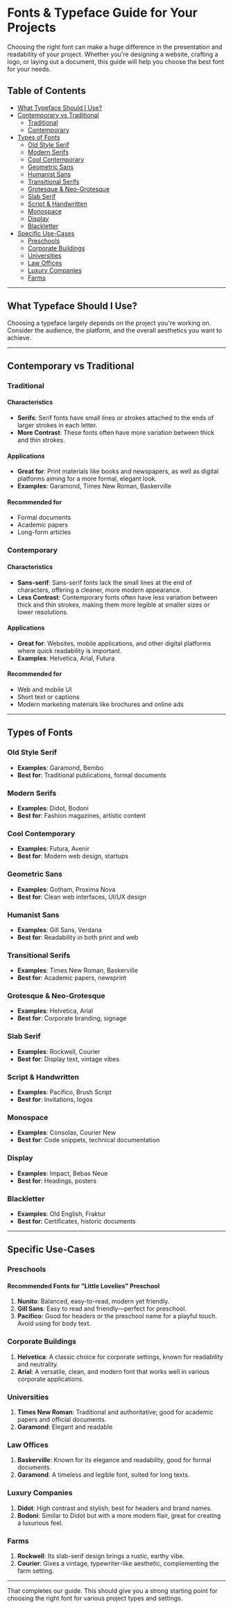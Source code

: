 # Fonts & Typeface Guide for Your Projects

Choosing the right font can make a huge difference in the presentation and readability of your project. Whether you're designing a website, crafting a logo, or laying out a document, this guide will help you choose the best font for your needs.

## Table of Contents

- [What Typeface Should I Use?](#what-typeface-should-i-use)
- [Contemporary vs Traditional](#contemporary-vs-traditional)
  - [Traditional](#traditional)
  - [Contemporary](#contemporary)
- [Types of Fonts](#types-of-fonts)
  - [Old Style Serif](#old-style-serif)
  - [Modern Serifs](#modern-serifs)
  - [Cool Contemporary](#cool-contemporary)
  - [Geometric Sans](#geometric-sans)
  - [Humanist Sans](#humanist-sans)
  - [Transitional Serifs](#transitional-serifs)
  - [Grotesque & Neo-Grotesque](#grotesque--neo-grotesque)
  - [Slab Serif](#slab-serif)
  - [Script & Handwritten](#script--handwritten)
  - [Monospace](#monospace)
  - [Display](#display)
  - [Blackletter](#blackletter)
- [Specific Use-Cases](#specific-use-cases)
  - [Preschools](#preschools)
  - [Corporate Buildings](#corporate-buildings)
  - [Universities](#universities)
  - [Law Offices](#law-offices)
  - [Luxury Companies](#luxury-companies)
  - [Farms](#farms)

---

## What Typeface Should I Use?

Choosing a typeface largely depends on the project you're working on. Consider the audience, the platform, and the overall aesthetics you want to achieve.

---

## Contemporary vs Traditional

### Traditional

#### Characteristics

- **Serifs**: Serif fonts have small lines or strokes attached to the ends of larger strokes in each letter.
- **More Contrast**: These fonts often have more variation between thick and thin strokes.
  
#### Applications

- **Great for**: Print materials like books and newspapers, as well as digital platforms aiming for a more formal, elegant look.
- **Examples**: Garamond, Times New Roman, Baskerville

#### Recommended for

- Formal documents
- Academic papers
- Long-form articles

### Contemporary

#### Characteristics

- **Sans-serif**: Sans-serif fonts lack the small lines at the end of characters, offering a cleaner, more modern appearance.
- **Less Contrast**: Contemporary fonts often have less variation between thick and thin strokes, making them more legible at smaller sizes or lower resolutions.

#### Applications

- **Great for**: Websites, mobile applications, and other digital platforms where quick readability is important.
- **Examples**: Helvetica, Arial, Futura

#### Recommended for

- Web and mobile UI
- Short text or captions
- Modern marketing materials like brochures and online ads

---

## Types of Fonts

### Old Style Serif

- **Examples**: Garamond, Bembo
- **Best for**: Traditional publications, formal documents

### Modern Serifs

- **Examples**: Didot, Bodoni
- **Best for**: Fashion magazines, artistic content

### Cool Contemporary

- **Examples**: Futura, Avenir
- **Best for**: Modern web design, startups

### Geometric Sans

- **Examples**: Gotham, Proxima Nova
- **Best for**: Clean web interfaces, UI/UX design

### Humanist Sans

- **Examples**: Gill Sans, Verdana
- **Best for**: Readability in both print and web

### Transitional Serifs

- **Examples**: Times New Roman, Baskerville
- **Best for**: Academic papers, newsprint

### Grotesque & Neo-Grotesque

- **Examples**: Helvetica, Arial
- **Best for**: Corporate branding, signage

### Slab Serif

- **Examples**: Rockwell, Courier
- **Best for**: Display text, vintage vibes

### Script & Handwritten

- **Examples**: Pacifico, Brush Script
- **Best for**: Invitations, logos

### Monospace

- **Examples**: Consolas, Courier New
- **Best for**: Code snippets, technical documentation

### Display

- **Examples**: Impact, Bebas Neue
- **Best for**: Headings, posters

### Blackletter

- **Examples**: Old English, Fraktur
- **Best for**: Certificates, historic documents

---

## Specific Use-Cases

### Preschools

#### Recommended Fonts for "Little Lovelies" Preschool

1. **Nunito**: Balanced, easy-to-read, modern yet friendly.
2. **Gill Sans**: Easy to read and friendly—perfect for preschool.
3. **Pacifico**: Good for headers or the preschool name for a playful touch. Avoid using for body text.

### Corporate Buildings

1. **Helvetica**: A classic choice for corporate settings, known for readability and neutrality.
2. **Arial**: A versatile, clean, and modern font that works well in various corporate applications.

### Universities

1. **Times New Roman**: Traditional and authoritative; good for academic papers and official documents.
2. **Garamond**: Elegant and readable

### Law Offices

1. **Baskerville**: Known for its elegance and readability, good for formal documents.
2. **Garamond**: A timeless and legible font, suited for long texts.

### Luxury Companies

1. **Didot**: High contrast and stylish; best for headers and brand names.
2. **Bodoni**: Similar to Didot but with a more modern flair, great for creating a luxurious feel.

### Farms

1. **Rockwell**: Its slab-serif design brings a rustic, earthy vibe.
2. **Courier**: Gives a vintage, typewriter-like aesthetic, complementing the farm setting.

---

That completes our guide. This should give you a strong starting point for choosing the right font for various project types and settings.
